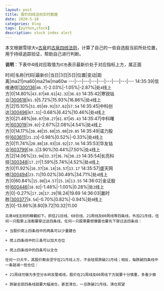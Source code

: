 ```yaml
---
layout: post
title: 股价四线法则实时数据
date: 2020-5-10
categories: blog
tags: [python,stock]
description: stock index alert
---
```



本文根据雪球大v[古泉](https://xueqiu.com/u/7148646888)的[古泉四线法则](https://xueqiu.com/7148646888/130498192)，计算了自己的一些自选股当前所处位置，用于持续追踪验证，帮助自己进行判断。

**说明**：下表中4线对应取值为`红色`表示最新价处于对应指标上方，属正面

时间|名称|代码|最新价|当日|3日|5日|位置|变动|距离|ma21|ma60|ma21w|ma60w
---|---|---|---|---|---|---|---|---
14:35:39|信维通信|[300136](https://xueqiu.com/S/SZ300136)|`46.7`|-2.03%|-1.05%|-2.87%|处`4`线上方|0|14.80%|`43.87`|`40.61`|`42.32`|`36.63`
14:35:42|寒锐钴业|[300618](https://xueqiu.com/S/SZ300618)|`61.9`|5.72%|15.93%|16.86%|处`4`线上方|2|15.10%|`51.05`|`49.91`|`57.62`|`57.54`
14:35:45|中科创达|[300496](https://xueqiu.com/S/SZ300496)|`67.31`|-0.68%|6.42%|10.46%|处`4`线上方|0|21.48%|`60.07`|`58.27`|`61.07`|`45.43`
14:35:47|中科曙光|[603019](https://xueqiu.com/S/SH603019)|`39.02`|-2.67%|2.08%|4.54%|处`4`线上方|0|14.17%|`38.40`|`35.60`|`35.08`|`29.05`
14:35:49|诺力股份|[603611](https://xueqiu.com/S/SH603611)|`21.23`|-0.98%|0.52%|-0.33%|处`4`线上方|0|11.74%|`20.88`|`18.93`|`18.92`|`17.56`
14:35:53|华友钴业|[603799](https://xueqiu.com/S/SH603799)|`38.1`|3.90%|10.44%|7.50%|处`4`线上方|2|14.06%|`33.94`|`33.37`|`36.76`|`30.23`
14:35:54|长亮科技|[300348](https://xueqiu.com/S/SZ300348)|`17.27`|1.59%|5.74%|4.52%|处`4`线上方|0|11.92%|`16.37`|`16.14`|`16.57`|`13.17`
14:35:57|盛天网络|[300494](https://xueqiu.com/S/SZ300494)|`23.71`|10.02%|30.49%|34.71%|处`4`线上方|0|60.84%|`15.88`|`14.57`|`15.16`|`13.55`
14:36:02|金证股份|[600446](https://xueqiu.com/S/SH600446)|`18.02`|-1.48%|-1.00%|0.28%|处`2`线上方|0|-0.27%|`17.26`|`17.29`|18.24|19.69
14:36:03|赢时胜|[300377](https://xueqiu.com/S/SZ300377)|`8.54`|-0.70%|0.82%|-0.94%|处`0`线上方|0|-13.66%|8.80|9.72|10.32|11.00

```
古泉4线法则的精髓如下。抓住21日线、60日线、21周线及60周线等四条线，外加21月线，任何一只股票上涨都要穿过这四条线，任何一只股票要想爆雷也要先下穿过这四条线：

+ 当股价爬上四条线中的两条可以少量建仓

+ 爬上四条线中的三条可以加大仓位

+ 爬上四条线中的四条可以全仓

任何一只大牛，其股价都会坚守在21月线上方，不会轻易跌破21月线；相反，每跌破四条线中一条就减一些仓位：

+ 21周线可做为多空分水岭及警戒线，股价在21周线及60周线下方就要十分慎重，多看少做

+ 跌破全部四条线就要大幅减仓，甚至清仓，一旦跌破21月线，清仓观望
```